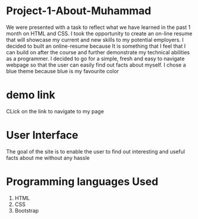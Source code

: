 # Project-1-About-Muhammad
We were presented with a task to reflect what we have learned in the past 1 month on HTML and CSS.
I took the opportunity to create an on-line resume that will showcase my current and new skills to my potential employers. 
I decided to built an online-resume because It is something that I feel that I can build on after the course and further demonstrate my technical abilities as a programmer.
I decided to go for a simple, fresh and easy to navigate webpage so that the user can easily find out facts about myself. I chose a blue theme because blue is my favourite color

# demo link

CLick on the link to navigate to my page

# User Interface
The goal of the site is to enable the user to find out interesting and useful facts about me without any hassle

# Programming languages Used

1. HTML
2. CSS
3. Bootstrap 

